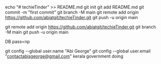 
<!-- create a new repository on the command line -->

echo "# techieTinder" >> README.md
git init
git add README.md
git commit -m "first commit"
git branch -M main
git remote add origin https://github.com/abiatgit/techieTinder.git
git push -u origin main


<!-- push an existing repository from the command line -->
git remote add origin https://github.com/abiatgit/techieTinder.git
git branch -M main
git push -u origin main

DB pass=np


git config --global user.name "Abi George"
git config --global user.email "contactabisgeorge@gmail.com"
kerala government doing 

